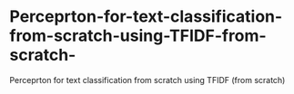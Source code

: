 # Perceprton-for-text-classification-from-scratch-using-TFIDF-from-scratch-
Perceprton for text classification from scratch using TFIDF (from scratch)
